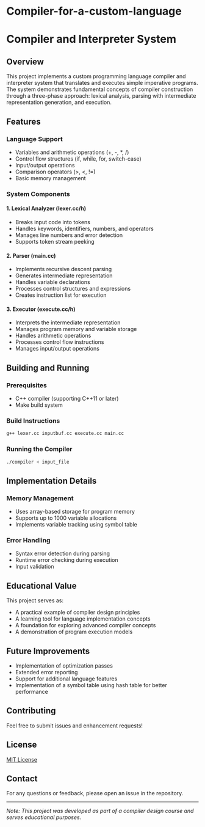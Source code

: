 # Compiler-for-a-custom-language

# Compiler and Interpreter System

## Overview
This project implements a custom programming language compiler and interpreter system that translates and executes simple imperative programs. The system demonstrates fundamental concepts of compiler construction through a three-phase approach: lexical analysis, parsing with intermediate representation generation, and execution.

## Features

### Language Support
- Variables and arithmetic operations (+, -, *, /)
- Control flow structures (if, while, for, switch-case)
- Input/output operations
- Comparison operators (>, <, !=)
- Basic memory management

### System Components

#### 1. Lexical Analyzer (lexer.cc/h)
- Breaks input code into tokens
- Handles keywords, identifiers, numbers, and operators
- Manages line numbers and error detection
- Supports token stream peeking

#### 2. Parser (main.cc)
- Implements recursive descent parsing
- Generates intermediate representation
- Handles variable declarations
- Processes control structures and expressions
- Creates instruction list for execution

#### 3. Executor (execute.cc/h)
- Interprets the intermediate representation
- Manages program memory and variable storage
- Handles arithmetic operations
- Processes control flow instructions
- Manages input/output operations

## Building and Running

### Prerequisites
- C++ compiler (supporting C++11 or later)
- Make build system

### Build Instructions
```bash
g++ lexer.cc inputbuf.cc execute.cc main.cc
```

### Running the Compiler
```bash
./compiler < input_file
```
## Implementation Details

### Memory Management
- Uses array-based storage for program memory
- Supports up to 1000 variable allocations
- Implements variable tracking using symbol table

### Error Handling
- Syntax error detection during parsing
- Runtime error checking during execution
- Input validation

## Educational Value
This project serves as:
- A practical example of compiler design principles
- A learning tool for language implementation concepts
- A foundation for exploring advanced compiler concepts
- A demonstration of program execution models

## Future Improvements
- Implementation of optimization passes
- Extended error reporting
- Support for additional language features
- Implementation of a symbol table using hash table for better performance

## Contributing
Feel free to submit issues and enhancement requests!

## License
[MIT License](LICENSE)

## Contact
For any questions or feedback, please open an issue in the repository.

---
*Note: This project was developed as part of a compiler design course and serves educational purposes.*
